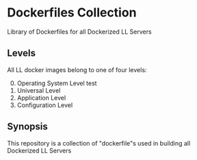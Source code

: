 Dockerfiles Collection
======================
Library of Dockerfiles for all Dockerized LL Servers

Levels
------
All LL docker images belong to one of four levels:

0. Operating System Level
    test
1. Universal Level
2. Application Level
3. Configuration Level

Synopsis
--------
This repository is a collection of "dockerfile"s used in building all Dockerized LL Servers
